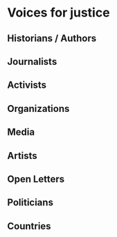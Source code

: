 # Voices for justice

## Historians / Authors

## Journalists

## Activists

## Organizations

## Media

## Artists

## Open Letters

## Politicians

## Countries
